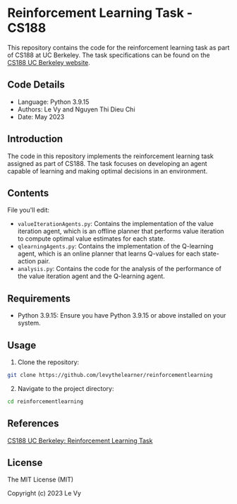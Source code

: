 # Reinforcement Learning Task - CS188

This repository contains the code for the reinforcement learning task as part of CS188 at UC Berkeley. The task specifications can be found on the [CS188 UC Berkeley website](http://ai.berkeley.edu/reinforcement.html).

## Code Details

- Language: Python 3.9.15
- Authors: Le Vy and Nguyen Thi Dieu Chi
- Date: May 2023

## Introduction

The code in this repository implements the reinforcement learning task assigned as part of CS188. The task focuses on developing an agent capable of learning and making optimal decisions in an environment.

## Contents

File you'll edit:
- `valueIterationAgents.py`: Contains the implementation of the value iteration agent, which is an offline planner that performs value iteration to compute optimal value estimates for each state.
- `qlearningAgents.py`: Contains the implementation of the Q-learning agent, which is an online planner that learns Q-values for each state-action pair.
- `analysis.py`: Contains the code for the analysis of the performance of the value iteration agent and the Q-learning agent.


## Requirements

- Python 3.9.15: Ensure you have Python 3.9.15 or above installed on your system.

## Usage

1. Clone the repository:

```bash
git clone https://github.com/levythelearner/reinforcementlearning
```

2. Navigate to the project directory:

```bash
cd reinforcementlearning
``` 

## References

[CS188 UC Berkeley: Reinforcement Learning Task](http://ai.berkeley.edu/reinforcement.html)

## License

The MIT License (MIT)

Copyright (c) 2023 Le Vy
